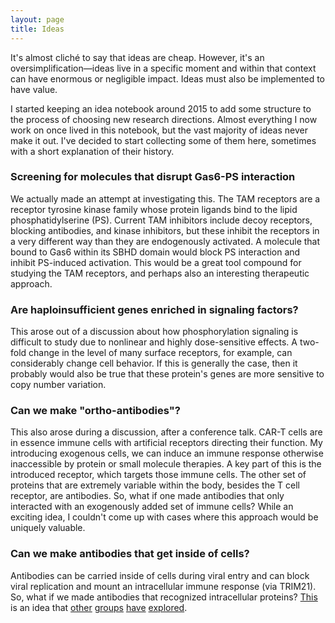 ```yaml
---
layout: page
title: Ideas
---
```


It's almost cliché to say that ideas are cheap. However, it's an oversimplification—ideas live in a specific moment and within that context can have enormous or negligible impact. Ideas must also be implemented to have value.

I started keeping an idea notebook around 2015 to add some structure to the process of choosing new research directions. Almost everything I now work on once lived in this notebook, but the vast majority of ideas never make it out. I've decided to start collecting some of them here, sometimes with a short explanation of their history.

### Screening for molecules that disrupt Gas6-PS interaction

We actually made an attempt at investigating this. The TAM receptors are a receptor tyrosine kinase family whose protein ligands bind to the lipid phosphatidylserine (PS). Current TAM inhibitors include decoy receptors, blocking antibodies, and kinase inhibitors, but these inhibit the receptors in a very different way than they are endogenously activated. A molecule that bound to Gas6 within its SBHD domain would block PS interaction and inhibit PS-induced activation. This would be a great tool compound for studying the TAM receptors, and perhaps also an interesting therapeutic approach.

### Are haploinsufficient genes enriched in signaling factors?

This arose out of a discussion about how phosphorylation signaling is difficult to study due to nonlinear and highly dose-sensitive effects. A two-fold change in the level of many surface receptors, for example, can considerably change cell behavior. If this is generally the case, then it probably would also be true that these protein's genes are more sensitive to copy number variation.

### Can we make "ortho-antibodies"?

This also arose during a discussion, after a conference talk. CAR-T cells are in essence immune cells with artificial receptors directing their function. My introducing exogenous cells, we can induce an immune response otherwise inaccessible by protein or small molecule therapies. A key part of this is the introduced receptor, which targets those immune cells. The other set of proteins that are extremely variable within the body, besides the T cell receptor, are antibodies. So, what if one made antibodies that only interacted with an exogenously added set of immune cells? While an exciting idea, I couldn't come up with cases where this approach would be uniquely valuable.

### Can we make antibodies that get inside of cells?

Antibodies can be carried inside of cells during viral entry and can block viral replication and mount an intracellular immune response (via TRIM21). So, what if we made antibodies that recognized intracellular proteins? [This](https://www.newscientist.com/article/dn4881-super-antibodies-break-the-cell-barrier/) is an idea that [other](https://www.tandfonline.com/doi/abs/10.1517/14712598.5.2.237?journalCode=iebt20) [groups](https://www.ncbi.nlm.nih.gov/pmc/articles/PMC3038006/) [have](https://www.cell.com/trends/immunology/pdf/S1471-4906(17)30143-6.pdf) [explored](https://www.ncbi.nlm.nih.gov/pmc/articles/PMC6207587/).

<!--
### Make the NCCN guidelines interactive and easier to explore
### Matrix factorization of biological data with more complex reconstruction functions
-->
